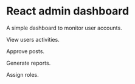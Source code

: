 # React admin dashboard
A simple dashboard to monitor user accounts.

View users activities.

Approve posts.

Generate reports.

Assign roles.